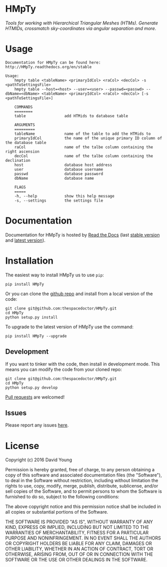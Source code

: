 HMpTy
=====

*Tools for working with Hierarchical Triangular Meshes (HTMs). Generate
HTMIDs, crossmatch sky-coordinates via angular separation and more*.

Usage
=====

    Documentation for HMpTy can be found here: http://HMpTy.readthedocs.org/en/stable

    Usage:
        hmpty table <tableName> <primaryIdCol> <raCol> <decCol> -s <pathToSettingsFile>
        hmpty table --host=<host> --user=<user> --passwd=<passwd> --dbName=<dbName> <tableName> <primaryIdCol> <raCol> <decCol> [-s <pathToSettingsFile>]

        COMMANDS
        ========
        table                 add HTMids to database table

        ARGUMENTS
        =========
        tableName             name of the table to add the HTMids to
        primaryIdCol          the name of the unique primary ID column of the database table
        raCol                 name of the talbe column containing the right ascension
        decCol                name of the talbe column containing the declination
        host                  database host address
        user                  database username
        passwd                database password
        dbName                database name

        FLAGS
        =====
        -h, --help            show this help message
        -s, --settings        the settings file

Documentation
=============

Documentation for HMpTy is hosted by [Read the
Docs](http://HMpTy.readthedocs.org/en/stable/) (last [stable
version](http://HMpTy.readthedocs.org/en/stable/) and [latest
version](http://HMpTy.readthedocs.org/en/latest/)).

Installation
============

The easiest way to install HMpTy us to use `pip`:

    pip install HMpTy

Or you can clone the [github
repo](https://github.com/thespacedoctor/HMpTy) and install from a local
version of the code:

    git clone git@github.com:thespacedoctor/HMpTy.git
    cd HMpTy
    python setup.py install

To upgrade to the latest version of HMpTy use the command:

    pip install HMpTy --upgrade

Development
-----------

If you want to tinker with the code, then install in development mode.
This means you can modify the code from your cloned repo:

    git clone git@github.com:thespacedoctor/HMpTy.git
    cd HMpTy
    python setup.py develop

[Pull requests](https://github.com/thespacedoctor/HMpTy/pulls) are
welcomed!

Issues
------

Please report any issues
[here](https://github.com/thespacedoctor/HMpTy/issues).

License
=======

Copyright (c) 2016 David Young

Permission is hereby granted, free of charge, to any person obtaining a
copy of this software and associated documentation files (the
"Software"), to deal in the Software without restriction, including
without limitation the rights to use, copy, modify, merge, publish,
distribute, sublicense, and/or sell copies of the Software, and to
permit persons to whom the Software is furnished to do so, subject to
the following conditions:

The above copyright notice and this permission notice shall be included
in all copies or substantial portions of the Software.

THE SOFTWARE IS PROVIDED "AS IS", WITHOUT WARRANTY OF ANY KIND, EXPRESS
OR IMPLIED, INCLUDING BUT NOT LIMITED TO THE WARRANTIES OF
MERCHANTABILITY, FITNESS FOR A PARTICULAR PURPOSE AND NONINFRINGEMENT.
IN NO EVENT SHALL THE AUTHORS OR COPYRIGHT HOLDERS BE LIABLE FOR ANY
CLAIM, DAMAGES OR OTHER LIABILITY, WHETHER IN AN ACTION OF CONTRACT,
TORT OR OTHERWISE, ARISING FROM, OUT OF OR IN CONNECTION WITH THE
SOFTWARE OR THE USE OR OTHER DEALINGS IN THE SOFTWARE.
